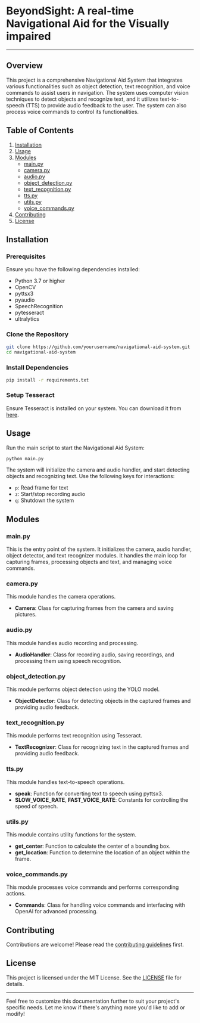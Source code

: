 # BeyondSight: A real-time Navigational Aid for the Visually impaired

---

## Overview
This project is a comprehensive Navigational Aid System that integrates various functionalities such as object detection, text recognition, and voice commands to assist users in navigation. The system uses computer vision techniques to detect objects and recognize text, and it utilizes text-to-speech (TTS) to provide audio feedback to the user. The system can also process voice commands to control its functionalities.

## Table of Contents
1. [Installation](#installation)
2. [Usage](#usage)
3. [Modules](#modules)
    - [main.py](#mainpy)
    - [camera.py](#camerapy)
    - [audio.py](#audiopy)
    - [object_detection.py](#object_detectionpy)
    - [text_recognition.py](#text_recognitionpy)
    - [tts.py](#ttspy)
    - [utils.py](#utilspy)
    - [voice_commands.py](#voice_commandspy)
4. [Contributing](#contributing)
5. [License](#license)

## Installation

### Prerequisites
Ensure you have the following dependencies installed:
- Python 3.7 or higher
- OpenCV
- pyttsx3
- pyaudio
- SpeechRecognition
- pytesseract
- ultralytics

### Clone the Repository
```sh
git clone https://github.com/yourusername/navigational-aid-system.git
cd navigational-aid-system
```

### Install Dependencies
```sh
pip install -r requirements.txt
```

### Setup Tesseract
Ensure Tesseract is installed on your system. You can download it from [here](https://github.com/tesseract-ocr/tesseract).

## Usage
Run the main script to start the Navigational Aid System:
```sh
python main.py
```
The system will initialize the camera and audio handler, and start detecting objects and recognizing text. Use the following keys for interactions:
- `p`: Read frame for text
- `z`: Start/stop recording audio
- `q`: Shutdown the system

## Modules

### main.py
This is the entry point of the system. It initializes the camera, audio handler, object detector, and text recognizer modules. It handles the main loop for capturing frames, processing objects and text, and managing voice commands.

### camera.py
This module handles the camera operations.
- **Camera**: Class for capturing frames from the camera and saving pictures.

### audio.py
This module handles audio recording and processing.
- **AudioHandler**: Class for recording audio, saving recordings, and processing them using speech recognition.

### object_detection.py
This module performs object detection using the YOLO model.
- **ObjectDetector**: Class for detecting objects in the captured frames and providing audio feedback.

### text_recognition.py
This module performs text recognition using Tesseract.
- **TextRecognizer**: Class for recognizing text in the captured frames and providing audio feedback.

### tts.py
This module handles text-to-speech operations.
- **speak**: Function for converting text to speech using pyttsx3.
- **SLOW_VOICE_RATE**, **FAST_VOICE_RATE**: Constants for controlling the speed of speech.

### utils.py
This module contains utility functions for the system.
- **get_center**: Function to calculate the center of a bounding box.
- **get_location**: Function to determine the location of an object within the frame.

### voice_commands.py
This module processes voice commands and performs corresponding actions.
- **Commands**: Class for handling voice commands and interfacing with OpenAI for advanced processing.

## Contributing
Contributions are welcome! Please read the [contributing guidelines](CONTRIBUTING.md) first.

## License
This project is licensed under the MIT License. See the [LICENSE](LICENSE) file for details.

---

Feel free to customize this documentation further to suit your project's specific needs. Let me know if there's anything more you'd like to add or modify!
